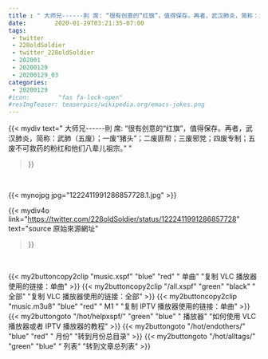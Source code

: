 ```yaml
---
title : " 大师兄------則 席: “很有创意的“红旗”，值得保存。再者，武汉肺炎，简称：武肺（五废）；一废“猪头”；二废匪帮；三废邪党；四废专制；五废不可救药的粉红和他们八辈儿祖宗。”  "
date:        2020-01-29T03:21:35-07:00
tags:
 - twitter
 - 228oldSoldier
 - twitter_228oldSoldier
 - 202001
 - 20200129
 - 20200129_03
categories:
 - 20200129
#icon:        "fas fa-lock-open"
#resImgTeaser: teaserpics/wikipedia.org/emacs-jokes.png
---
```


{{< mydiv text=" 大师兄------則 席: “很有创意的“红旗”，值得保存。再者，武汉肺炎，简称：武肺（五废）；一废“猪头”；二废匪帮；三废邪党；四废专制；五废不可救药的粉红和他们八辈儿祖宗。”  "
>}}
<br>


 {{< mynojpg jpg="1222411991286857728.1.jpg" >}}<br> 



{{< mydiv4o link="https://twitter.com/228oldSoldier/status/1222411991286857728"
text="source 原始來源網址"
>}}


<br>

{{< my2buttoncopy2clip "music.xspf"        "blue"   "red"    " 单曲"  "复制 VLC 播放器使用的链接：单曲" >}} {{< my2buttoncopy2clip "/all.xspf"         "green"  "black"  " 全部"  "复制 VLC 播放器使用的链接：全部" >}} {{< my2buttoncopy2clip "music.m3u8"        "blue"   "red"    " M1 "    "复制 IPTV 播放器使用的链接：单曲" >}} {{< my2buttongoto      "/hot/helpxspf/"    "green"  "blue"   " 播放器" "如何使用 VLC 播放器或者 IPTV 播放器的教程" >}} {{< my2buttongoto      "/hot/endothers/"   "blue"   "red"    " 月份"   "转到月份总目录" >}} {{< my2buttongoto      "/hot/alltags/"     "green"  "blue"   " 列表"   "转到文章总列表" >}} 
